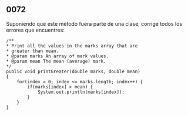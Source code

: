 ## 0072

Suponiendo que este método fuera parte de una clase, corrige todos los errores que encuentres:

    /**
    * Print all the values in the marks array that are
    * greater than mean.
    * @param marks An array of mark values.
    * @param mean The mean (average) mark.
    */
    public void printGreater(double marks, double mean)
    {
        for(index = 0; index <= marks.length; index++) {
            if(marks[index] > mean) {
                System.out.println(marks[index]);
            }
        }
    }
